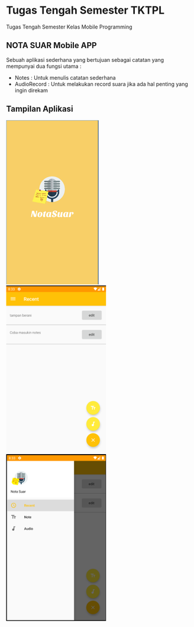 # Tugas Tengah Semester TKTPL
Tugas Tengah Semester Kelas Mobile Programming

## NOTA SUAR Mobile APP
Sebuah aplikasi sederhana yang bertujuan sebagai catatan yang mempunyai dua fungsi utama :
* Notes : Untuk menulis catatan sederhana
* AudioRecord : Untuk melakukan record suara jika ada hal penting yang ingin direkam

## Tampilan Aplikasi

<img src="gradle/splash_screen.png" width="250"> <img src="gradle/Main_Menu.png" width="270"> <img src="gradle/Drawer_menu.png" width="270">

